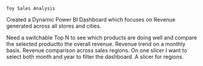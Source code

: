                                                                         Toy Sales Analysis
Created a Dynamic Power BI Dashboard which focuses on Revenue generated across all stores and cities.

Need a switchable Top N to see which products are doing well and compare the selected productto the overall revenue.
Revenue trend on a monthly basis.
Revenue comparison across sales regions.
On one slicer I want to select both month and year to filter the dashboard.
A slicer for regions.
